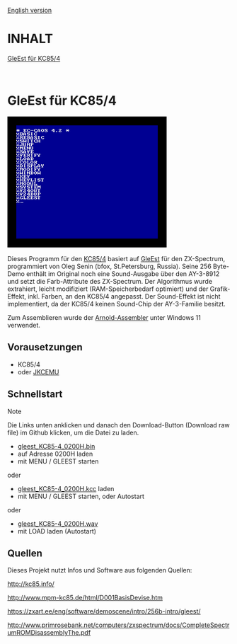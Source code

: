 [English version](https://github-com.translate.goog/haykonus/KC85-Demos?_x_tr_sl=de&_x_tr_tl=en&_x_tr_hl=de&_x_tr_pto=wapp)
# INHALT

[GleEst für KC85/4](https://github.com/haykonus/KC85-Demos/blob/main/README.md#gleest-f%C3%BCr-kc854)

<br>

# GleEst für KC85/4

![Demo](/GleEst_KC85-4/Bilder/gleest_KC85-4.gif)

Dieses Programm für den [KC85/4](http://www.mpm-kc85.de/html/D001BasisDevise.htm) basiert auf [GleEst](https://zxart.ee/eng/software/demoscene/intro/256b-intro/gleest/) für den ZX-Spectrum, programmiert von Oleg Senin (bfox, St.Petersburg, Russia). Seine 256 Byte-Demo enthält im Original noch eine Sound-Ausgabe über den AY-3-8912 und setzt die Farb-Attribute des ZX-Spectrum. Der Algorithmus wurde extrahiert, leicht modifiziert (RAM-Speicherbedarf optimiert) und der Grafik-Effekt, inkl. Farben, an den KC85/4 angepasst. Der Sound-Effekt ist nicht implementiert, da der KC85/4 keinen Sound-Chip der AY-3-Familie besitzt.

Zum Assemblieren wurde der [Arnold-Assembler](http://john.ccac.rwth-aachen.de:8000/as/) unter Windows 11 verwendet.

## Vorausetzungen

- KC85/4
- oder [JKCEMU](http://www.jens-mueller.org/jkcemu/index.html)

## Schnellstart
> [!NOTE]
> Die Links unten anklicken und danach den Download-Button (Download raw file) im Github klicken, um die Datei zu laden.

- [gleest_KC85-4_0200H.bin](https://github.com/haykonus/KC85-Demos/blob/main/GleEst_KC85-4/gleest_KC85-4_0200H.bin)
- auf Adresse 0200H laden
- mit MENU / GLEEST starten
  
oder

- [gleest_KC85-4_0200H.kcc](https://github.com/haykonus/KC85-Demos/blob/main/GleEst_KC85-4/gleest_KC85-4_0200H.kcc) laden
- mit MENU / GLEEST starten, oder Autostart

oder

- [gleest_KC85-4_0200H.wav](https://github.com/haykonus/KC85-Demos/blob/main/GleEst_KC85-4/gleest_KC85-4_0200H.wav)
- mit LOAD laden (Autostart)


## Quellen

Dieses Projekt nutzt Infos und Software aus folgenden Quellen:

http://kc85.info/

http://www.mpm-kc85.de/html/D001BasisDevise.htm

https://zxart.ee/eng/software/demoscene/intro/256b-intro/gleest/

http://www.primrosebank.net/computers/zxspectrum/docs/CompleteSpectrumROMDisassemblyThe.pdf

